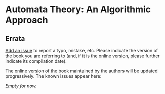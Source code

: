 # Automata Theory: An Algorithmic Approach

## Errata

[Add an issue](https://github.com/blondimi/automata/issues) to report a typo, mistake, etc. Please indicate the version of the book you are referring to (and, if it is the online version, please further indicate its compilation date).

The online version of the book maintained by the authors will be updated progressively. The known issues appear here:

_Empty for now._
